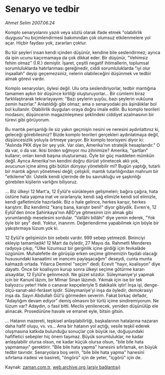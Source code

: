 # Senaryo ve tedbir

*Ahmet Selim 2007.06.24*

<tr><td class="metin" colspan="2" style="padding-top: 20px; padding-left: 5px; padding-right: 10px;">Komplo senaryolarını yazılı veya sözlü olarak ifade etmek "olabilirlik duygusu"nu biçimlendirmesi bakımından çok olumsuz etkilenmelere yol açar. Hiçbir faydası yok, zararları çoktur.</td></tr><tr><td class="metin" colspan="2" style="padding-top: 20px; padding-left: 5px; padding-right: 10px;"><p>Bu tür şeyleri insan kendi içinden düşünür, kendine bile seslendirmez; ayrıca da ipin ucunu kaçırmamaya da çok dikkat eder. Bir düşünür, "Vehimsiz fehim olmaz" (İ.R.) demiştir. İşaret, çeşitli negatif ihtimallerin, toplumsal sorumluluklarda hatırlanması gereğinedir, ciddi sorumluluklarda "iyi olur inşaallah" deyip geçemezsiniz, nelerin olabileceğini düşünmek ve tedbir almak görevi vardır.
<p>Komplo senaryoları, öylesi değil. Ulu orta seslendiriyorlar, tedbir mantığına tamamen aykırı bir düşünce kirliliği oluşturuyorlar... Bir cümlemi biraz farklılaştırarak tekrarlayayım: "Bazı şeylerin şuyûu, bazı şeylerin vukûuna zemin hazırlar." Anlatıldığı gibi olmaz; ama o senaryodaki pis âşinâlıklar bol bol kullanılır. Olabilirlik duyguları oraya doğru imale edilir. Bu komplo teorileri modasını, düşüncenin magazinleşmesi şeklindeki ciddiyet azalmasının bir türevi gibi görüyorum. 
<p>Bu mantık perişanlığı ile siz yakın geçmişin nesini ve neresini aydınlattınız ki, geleceği görebilesiniz? Bizde komplo teorileri gerçekleri aydınlatmaya değil, düşüncesizlik yoluyla örtmeye yarıyor. Bir komplo teorisyeni diyor ki: "Aslında PKK diye bir şey yok. Var olan, Amerika'nın stratejik hesaplarıdır." O da var, o da var. İkisi birden sığmıyor mu zihnimize? Amerika, "şartları" kullanır; onları kendi başına oluşturamaz. Öyle bir güç maddeten mümkün değil. Ayrıca Amerika'nın kendini doğru dürüst yönetecek aklı yok, avucunun içine almış gibi bütün dünyayı yönetebilir mi? Bugün yaptığı, tutarlı bir mantık ağının yönetmesi değil; çelişkili, mantık tutarlılığından mahrum bir "etkileme"dir. Üstelik kendi içlerinde de bu savrukluğu ve şaşkınlığı görebilen kişilerin varlığını biliyoruz.
<p>... Biz ülkeyi 12 Mart'a, 12 Eylül'e sürükleyen gelişmeleri; bağıra çağıra, hata üstüne hata yapma inat ve ısrarlarıyla; kendi sağ elimizle kendi sol elimizle, kendi gafletimizle hazırladık. Biz o hale gelince, herkes karışır, herkes karıştırır. Biz kendimiz "karış bana, karıştır beni!" diyor gibiydik. Evren'e, 12 Eylül'den önce Şahinkaya'nın ABD'ye gitmesinin izin almak gibi yorumlandığı meselesini sordular. "Vallâhi billâhi" diye yemin ederek, "Yok öyle bir şey" dedi. Yoktur, inanırım. Değerlendirme yapabilmek için böyle bir yakıştırmaya lüzum yok ki.
<p>12 Eylül'e gelişimizin bin sebebi vardır. 999 sebep yetmezdi. Bininciyi ekleyip tamamladık! 12 Mart da öyledir, 27 Mayıs da. Rahmetli Menderes radyoya çıkıp, "Ülke lüzumsuz bir gerginlik içine girdiği için fevkalâde üzgünüm. Muhalefetle de görüşüp erken seçime gitmemizin faydalı olacağı hususundaki kanaatimi ve inancımı paylaşacağım" deseydi, cunta munta kalmazdı ortada. Yıllarca Demirel "seçim" dedi; Ecevit "hayır, koalisyon" diye dayattı. Önce bir koalisyon kurup sonra ülkeyi seçime götürme kararı alsaydılar, 12 Eylül'e gelinmezdi. Ne güzel sözdür. Süleymaniye'yi yapmak için bir Kanunî lâzım, bir Mimar Sinan lâzımdı. Yıkmak için ise bir tek balyozcu yeter! Hele o canavar kepçeleriyle 5 dakikalık iştir! İnşa işi, denge-ölçü-sanat-akıl-ferâset işidir. Süleymaniye'yi inşa da öyledir, demokrasiyi inşa da. Sayın Abdullah Gül'ü görmeden severim. Fakat birkaç defadır, "Adaylığım devam ediyor" demiş olmasını bir türlü içime sindiremiyorum. Ne lüzum var? Adaydın, o fasıl bitti. Meclis yenilenecek, yeniden düşünülüp ele alınacak. Prosedürüne havale ve emanet eyle, bitsin gitsin. 
<p>... Hatanın mazereti, tepkisel anlaşılabilirliği, başkalarının hatalarına nazaran daha hafif oluşu, vs. vs... Ama bir hatanın yol açtığı, vesile teşkil ederek oluşmasına katkıda bulunduğu sonuçlar çok büyük ise, doğuşundaki hafifletici sebepler hiç önem taşımaz. Büyük sorumluluklar, ne kadar anlaşılabilir olursa olsun, ne kadar küçük olursa olsun, "bile bile hata yapmamayı" gerektirir. "Bile bile hata yapma" hanesini sıfırlamak, en büyük tedbir tavrıdır. Senaryolara boş verin, "bile bile hata yapma" hanesini sıfırlama iradesi ve basireti, "öngörü" için de yeter, "içgörü" için de.<br/></p></p></p></p></p></p></td></tr>

Kaynak: [zaman.com.tr](http://zaman.com.tr/yazar.do?yazino=555375), [web.archive.org (arşiv bağlantısı)](http://web.archive.org/web/20080527001853/http://www.zaman.com.tr:80/yazar.do?yazino=555375)
